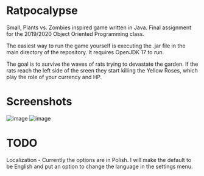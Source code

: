 # Ratpocalypse
Small, Plants vs. Zombies inspired game written in Java. Final assignment for the 2019/2020 Object Oriented Programming class. 

The easiest way to run the game yourself is executing the .jar file in the main directory of the repository. It requires OpenJDK 17 to run.

The goal is to survive the waves of rats trying to devastate the garden. If the rats reach the left side of the sreen they start killing the Yellow Roses, which play the role of your currency and HP.

# Screenshots

![image](https://github.com/BlueDespero/Ratpocalypse/assets/32748309/0622c490-d15f-4a35-a2f6-cd4a880d6241)
![image](https://github.com/BlueDespero/Ratpocalypse/assets/32748309/c43e60d9-e55b-4df9-96bf-ab8d866002b1)


# TODO
Localization - Currently the options are in Polish. I will make the default to be English and put an option to change the language in the settings menu.
